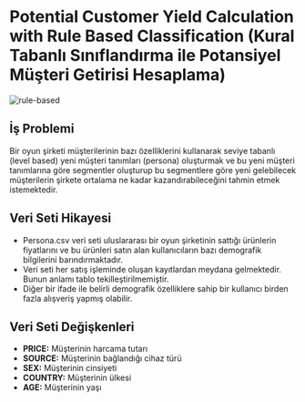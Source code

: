 # Potential Customer Yield Calculation with Rule Based Classification (Kural Tabanlı Sınıflandırma ile Potansiyel Müşteri Getirisi Hesaplama)
![rule-based](https://github.com/celalakcelikk/rule-based-customer-segmentation/blob/main/media/Servant-Leadership.png)
## İş Problemi
Bir oyun şirketi müşterilerinin bazı özelliklerini kullanarak seviye tabanlı (level based) yeni müşteri tanımları (persona) oluşturmak ve bu yeni müşteri tanımlarına göre segmentler oluşturup bu segmentlere göre yeni gelebilecek müşterilerin şirkete ortalama ne kadar kazandırabileceğini tahmin etmek istemektedir.

## Veri Seti Hikayesi
* Persona.csv veri seti uluslararası bir oyun şirketinin sattığı ürünlerin fiyatlarını ve bu ürünleri satın alan kullanıcıların bazı demografik bilgilerini barındırmaktadır.
* Veri seti her satış işleminde oluşan kayıtlardan meydana gelmektedir. Bunun anlamı tablo tekilleştirilmemiştir.
* Diğer bir ifade ile belirli demografik özelliklere sahip bir kullanıcı birden fazla alışveriş yapmış olabilir.

## Veri Seti Değişkenleri
* **PRICE:** Müşterinin harcama tutarı 
* **SOURCE:** Müşterinin bağlandığı cihaz türü 
* **SEX:** Müşterinin cinsiyeti
* **COUNTRY:** Müşterinin ülkesi 
* **AGE:** Müşterinin yaşı
